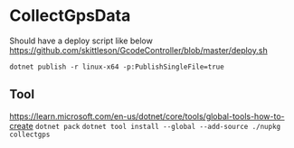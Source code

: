 # CollectGpsData

Should have a deploy script like below
https://github.com/skittleson/GcodeController/blob/master/deploy.sh

`dotnet publish -r linux-x64 -p:PublishSingleFile=true`

## Tool

https://learn.microsoft.com/en-us/dotnet/core/tools/global-tools-how-to-create 
`dotnet pack`
`dotnet tool install --global --add-source ./nupkg collectgps`